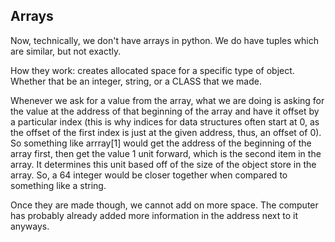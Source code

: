 
## Arrays

Now, technically, we don't have arrays in python.
We do have tuples which are similar, but not exactly. 

How they work:
creates allocated space for a specific type of object. Whether that be an integer, string, or a CLASS that we made.

Whenever we ask for a value from the array, what we are doing is asking for the value at the address of that beginning 
of the array and have it offset by a particular index (this is why indices for data structures often start at 0, as the
offset of the first index is just at the given address, thus, an offset of 0). So something like arrray[1] would get the address
of the beginning of the array first, then get the value 1 unit forward, which is the second item in the array. It determines this unit based off of the size of the object store in the array. So, a 64 integer would be closer together when compared to something like a string.



Once they are made though, we cannot add on more space.
The computer has probably already added more information in the address next to it anyways.

